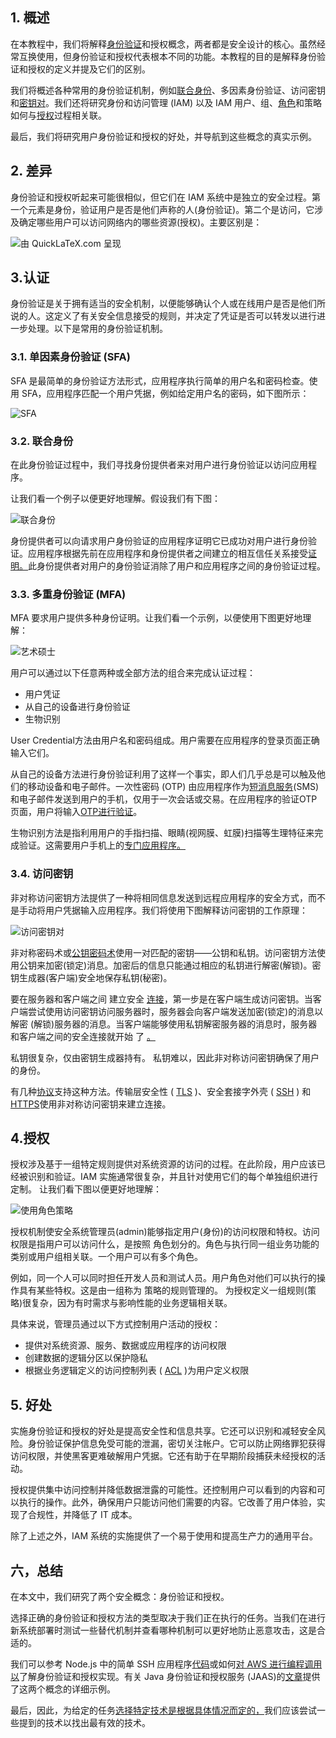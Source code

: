 ## 1. 概述

在本教程中，我们将解释[身份验证](https://www.baeldung.com/cs/ssl-vs-ssh)和授权概念，两者都是安全设计的核心。虽然经常互换使用，但身份验证和授权代表根本不同的功能。本教程的目的是解释身份验证和授权的定义并提及它们的区别。

我们将概述各种常用的身份验证机制，例如[联合身份](https://www.baeldung.com/cs/sso-guide)、多因素身份验证、访问密钥和[密钥对](https://www.baeldung.com/java-rsa)。我们还将研究身份和访问管理 (IAM) 以及 IAM 用户、组、[角色](https://www.baeldung.com/role-and-privilege-for-spring-security-registration)和策略如何与[授权](https://www.baeldung.com/spring-security-oauth-auth-server)过程相关联。

最后，我们将研究用户身份验证和授权的好处，并导航到这些概念的真实示例。

## 2. 差异

身份验证和授权听起来可能很相似，但它们在 IAM 系统中是独立的安全过程。第一个元素是身份，验证用户是否是他们声称的人(身份验证)。第二个是访问，它涉及确定哪些用户可以访问网络内的哪些资源(授权)。主要区别是：

![由 QuickLaTeX.com 呈现](https://www.baeldung.com/wp-content/ql-cache/quicklatex.com-0d4e8bc6951d9b69dfe23a8743af6cfc_l3.svg)

## 3.认证

身份验证是关于拥有适当的安全机制，以便能够确认个人或在线用户是否是他们所说的人。这定义了有关安全信息接受的规则，并决定了凭证是否可以转发以进行进一步处理。以下是常用的身份验证机制。

### 3.1. 单因素身份验证 (SFA)

SFA 是最简单的身份验证方法形式，应用程序执行简单的用户名和密码检查。使用 SFA，应用程序匹配一个用户凭据，例如给定用户名的密码，如下图所示：

![SFA](https://www.baeldung.com/wp-content/uploads/sites/4/2021/04/SFA.png)

 

### 3.2. 联合身份

在此身份验证过程中，我们寻找身份提供者来对用户进行身份验证以访问应用程序。

让我们看一个例子以便更好地理解。假设我们有下图：

![联合身份](https://www.baeldung.com/wp-content/uploads/sites/4/2021/04/Federated-Identity-1024x624-1.png)

 

身份提供者可以向请求用户身份验证的应用程序证明它已成功对用户进行身份验证。应用程序根据先前在应用程序和身份提供者之间建立的相互信任关系接受[证明。](https://www.baeldung.com/cs/sso-guide)此身份提供者对用户的身份验证消除了用户和应用程序之间的身份验证过程。

### 3.3. 多重身份验证 (MFA)

MFA 要求用户提供多种身份证明。让我们看一个示例，以便使用下图更好地理解：

![艺术硕士](https://www.baeldung.com/wp-content/uploads/sites/4/2021/04/MFA-1024x319-1.png)

用户可以通过以下任意两种或全部方法的组合来完成认证过程：

-   用户凭证
-   从自己的设备进行身份验证
-   生物识别

User Credential方法由用户名和密码组成。用户需要在应用程序的登录页面正确输入它们。

从自己的设备方法进行身份验证利用了这样一个事实，即人们几乎总是可以触及他们的移动设备和电子邮件。一次性密码 (OTP) 由应用程序作为[短消息服务](https://www.baeldung.com/java-sms-twilio)(SMS) 和电子邮件发送到用户的手机，仅用于一次会话或交易。在应用程序的验证OTP页面，用户将输入[OTP进行验证](https://www.baeldung.com/spring-security-two-factor-authentication-with-soft-token)。

生物识别方法是指利用用户的手指扫描、眼睛(视网膜、虹膜)扫描等生理特征来完成验证。这需要用户手机上的[专门应用程序。](https://www.baeldung.com/java-hill-climbing-algorithm)

### 3.4. 访问密钥

非对称访问密钥方法提供了一种将相同信息发送到远程应用程序的安全方式，而不是手动将用户凭据输入应用程序。我们将使用下图解释访问密钥的工作原理：

![访问密钥对](https://www.baeldung.com/wp-content/uploads/sites/4/2021/04/Access-Key-Pairs-1024x281-1.png)

非对称密码术或[公钥密码术](https://www.baeldung.com/cs/cryptographic-algorithm-complexity)使用一对匹配的密钥——公钥和私钥。访问密钥方法使用公钥来加密(锁定)消息。加密后的信息只能通过相应的私钥进行解密(解锁)。密钥生成器(客户端)安全地保存私钥(秘密)。

 要在服务器和客户端之间 建立安全 [连接](https://w7cloud.com/remote-access-network-design-access-network-solutions-for-a-home-worker/)，第一步是在客户端生成访问密钥。当客户端尝试使用访问密钥访问服务器时，服务器会向客户端发送加密(锁定)的消息以解密 (解锁)服务器的消息。当客户端能够使用私钥解密服务器的消息时，服务器和客户端之间的安全连接就开始 了 [。](https://serverpilot.io/docs/how-to-use-ssh-public-key-authentication/)

私钥很复杂，仅由密钥生成器持有。 私钥难以，因此非对称访问密钥确保了用户的身份。 

有几种[协议](https://www.baeldung.com/cs/popular-network-protocols)支持这种方法。传输层安全性 ( [TLS](https://searchsecurity.techtarget.com/definition/Transport-Layer-Security-TLS) )、安全套接字外壳 ( [SSH](https://www.baeldung.com/cs/ssh-intro) ) 和[HTTPS](https://www.baeldung.com/cs/popular-network-protocols)使用非对称访问密钥来建立连接。

## 4.授权

授权涉及基于一组特定规则提供对系统资源的访问的过程。在此阶段，用户应该已经被识别和验证。IAM 实施通常很复杂，并且针对使用它们的每个单独组织进行定制。 让我们看下图以便更好地理解：

![使用角色策略](https://www.baeldung.com/wp-content/uploads/sites/4/2021/04/use-role-policy-1024x646-1.png)

授权机制使安全系统管理员(admin)能够指定用户(身份)的访问权限和特权。访问权限是指用户可以访问什么，是按照 角色划分的。角色与执行同一组业务功能的类别或用户组相关联。一个用户可以有多个角色。

例如，同一个人可以同时担任开发人员和测试人员。用户角色对他们可以执行的操作具有某些特权。这是由一组称为 策略的规则管理的。 为授权定义一组规则(策略)很复杂，因为有时需求与影响性能的业务逻辑相关联。

具体来说，管理员通过以下方式控制用户活动的授权：

-   提供对系统资源、服务、数据或应用程序的访问权限
-   创建数据的逻辑分区以保护隐私
-   根据业务逻辑定义的访问控制列表 ( [ACL](https://dzone.com/articles/acl-rbac-abac-pbac-radac-and-a-dash-of-cbac) )为用户定义权限

## 5. 好处

实施身份验证和授权的好处是提高安全性和信息共享。它还可以识别和减轻安全风险。身份验证保护信息免受可能的泄漏，密切关注帐户。它可以防止网络罪犯获得访问权限，并使黑客更难破解用户凭据。它还有助于在早期阶段捕获未经授权的活动。

授权提供集中访问控制并降低数据泄露的可能性。还控制用户可以看到的内容和可以执行的操作。此外，确保用户只能访问他们需要的内容。它改善了用户体验，实现了合规性，并降低了 IT 成本。

除了上述之外，IAM 系统的实施提供了一个易于使用和提高生产力的通用平台。

## 六，总结

在本文中，我们研究了两个安全概念：身份验证和授权。

选择正确的身份验证和授权方法的类型取决于我们正在执行的任务。当我们在进行新系统部署时测试一些替代机制并查看哪种机制可以更好地防止恶意攻击，这是合适的。

我们可以参考 Node.js 中的简单 SSH 应用程序[代码](https://www.section.io/engineering-education/ssh-in-nodejs/)或如何[对 AWS 进行编程调用以](https://docs.aws.amazon.com/general/latest/gr/aws-sec-cred-types.html)了解身份验证和授权实现。有关 Java 身份验证和授权服务 (JAAS)的[文章](https://www.baeldung.com/java-authentication-authorization-service)提供了这两个概念的详细示例。

最后，因此，为给定的任务[选择特定技术是根据具体情况而定的，](https://www.techrepublic.com/article/understanding-and-selecting-authentication-methods/)我们应该尝试一些提到的技术以找出最有效的技术。